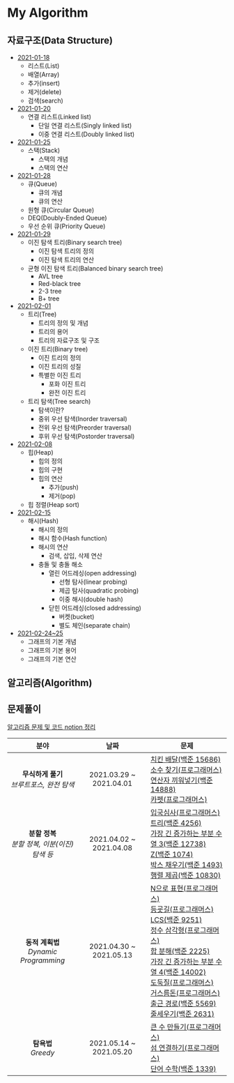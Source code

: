 # My Algorithm

## 자료구조(Data Structure)
+ [2021-01-18](https://github.com/LAH1203/My_Algorithm/blob/main/list%2C%20array%2C%20insert%2C%20delete%2C%20search.md)
  + 리스트(List)
  + 배열(Array)
  + 추가(insert)
  + 제거(delete)
  + 검색(search)
+ [2021-01-20](https://github.com/LAH1203/My_Algorithm/blob/main/linkedList.md)
  + 연결 리스트(Linked list)
    + 단일 연결 리스트(Singly linked list)
    + 이중 연결 리스트(Doubly linked list)
+ [2021-01-25](https://github.com/LAH1203/My_Algorithm/blob/main/stack.md)
  + 스택(Stack)
    + 스택의 개념
    + 스택의 연산
+ [2021-01-28](https://github.com/LAH1203/My_Algorithm/blob/main/queue.md)
  + 큐(Queue)
    + 큐의 개념
    + 큐의 연산
  + 원형 큐(Circular Queue)
  + DEQ(Doubly-Ended Queue)
  + 우선 순위 큐(Priority Queue)
+ [2021-01-29](https://github.com/LAH1203/My_Algorithm/blob/main/binary_search_tree.md)
  + 이진 탐색 트리(Binary search tree)
    + 이진 탐색 트리의 정의
    + 이진 탐색 트리의 연산
  + 균형 이진 탐색 트리(Balanced binary search tree)
    + AVL tree
    + Red-black tree
    + 2-3 tree
    + B+ tree
+ [2021-02-01](https://github.com/LAH1203/My_Algorithm/blob/main/tree%26binary%20tree.md)
  + 트리(Tree)
    + 트리의 정의 및 개념
    + 트리의 용어
    + 트리의 자료구조 및 구조
  + 이진 트리(Binary tree)
    + 이진 트리의 정의
    + 이진 트리의 성질
    + 특별한 이진 트리
      + 포화 이진 트리
      + 완전 이진 트리
  + 트리 탐색(Tree search)
    + 탐색이란?
    + 중위 우선 탐색(Inorder traversal)
    + 전위 우선 탐색(Preorder traversal)
    + 후위 우선 탐색(Postorder traversal)
+ [2021-02-08](https://github.com/LAH1203/My_Algorithm/blob/main/heap.md)
  + 힙(Heap)
    + 힙의 정의
    + 힙의 구현
    + 힙의 연산
      + 추가(push)
      + 제거(pop)
  + 힙 정렬(Heap sort)
+ [2021-02-15](https://github.com/LAH1203/My_Algorithm/blob/main/hash.md)
  + 해시(Hash)
    + 해시의 정의
    + 해시 함수(Hash function)
    + 해시의 연산
      + 검색, 삽입, 삭제 연산
    + 충돌 및 충돌 해소
      + 열린 어드레싱(open addressing)
        + 선형 탐사(linear probing)
        + 제곱 탐사(quadratic probing)
        + 이중 해시(double hash)
      + 닫힌 어드레싱(closed addressing)
        + 버켓(bucket)
        + 별도 체인(separate chain)
+ [2021-02-24~25](https://github.com/LAH1203/My_Algorithm/blob/main/graph.md)
  + 그래프의 기본 개념
  + 그래프의 기본 용어
  + 그래프의 기본 연산

## 알고리즘(Algorithm)

## 문제풀이
[알고리즘 문제 및 코드 notion 정리](https://www.notion.so/1-b28df6eeb1454228bb9b621c2caedc28)
<br>

| 분야 | 날짜 | 문제 |
|:---:|:---:|---|
| **무식하게 풀기**<br>*브루트포스, 완전 탐색* | 2021.03.29 ~ 2021.04.01 | [치킨 배달(백준 15686)](https://www.acmicpc.net/problem/15686)<br>[소수 찾기(프로그래머스)](https://programmers.co.kr/learn/courses/30/lessons/42839)<br>[연산자 끼워넣기(백준 14888)](https://www.acmicpc.net/problem/14888)<br>[카펫(프로그래머스)](https://programmers.co.kr/learn/courses/30/lessons/42842) |
| **분할 정복**<br>*분할 정복, 이분(이진) 탐색 등* | 2021.04.02 ~ 2021.04.08 | [입국심사(프로그래머스)](https://programmers.co.kr/learn/courses/30/lessons/43238)<br>[트리(백준 4256)](https://www.acmicpc.net/problem/4256)<br>[가장 긴 증가하는 부분 수열 3(백준 12738)](https://www.acmicpc.net/problem/12738)<br>[Z(백준 1074)](https://www.acmicpc.net/problem/1074)<br>[박스 채우기(백준 1493)](https://www.acmicpc.net/problem/1493)<br>[행렬 제곱(백준 10830)](https://www.acmicpc.net/problem/10830) |
| **동적 계획법**<br>*Dynamic Programming* | 2021.04.30 ~ 2021.05.13 | [N으로 표현(프로그래머스)](https://programmers.co.kr/learn/courses/30/lessons/42895)<br>[등굣길(프로그래머스)](https://programmers.co.kr/learn/courses/30/lessons/42898)<br>[LCS(백준 9251)](https://www.acmicpc.net/problem/9251)<br>[정수 삼각형(프로그래머스)](https://programmers.co.kr/learn/courses/30/lessons/43105)<br>[합 분해(백준 2225)](https://www.acmicpc.net/problem/2225)<br>[가장 긴 증가하는 부분 수열 4(백준 14002)](https://www.acmicpc.net/problem/14002)<br>[도둑질(프로그래머스)](https://programmers.co.kr/learn/courses/30/lessons/42897)<br>[거스름돈(프로그래머스)](https://programmers.co.kr/learn/courses/30/lessons/12907)<br>[출근 경로(백준 5569)](https://www.acmicpc.net/problem/5569)<br>[줄세우기(백준 2631)](https://www.acmicpc.net/problem/2631) |
| **탐욕법**<br>*Greedy* | 2021.05.14 ~ 2021.05.20 | [큰 수 만들기(프로그래머스)](https://programmers.co.kr/learn/courses/30/lessons/42883)<br>[섬 연결하기(프로그래머스)](https://programmers.co.kr/learn/courses/30/lessons/42861)<br>[단어 수학(백준 1339)](https://www.acmicpc.net/problem/1339) |
